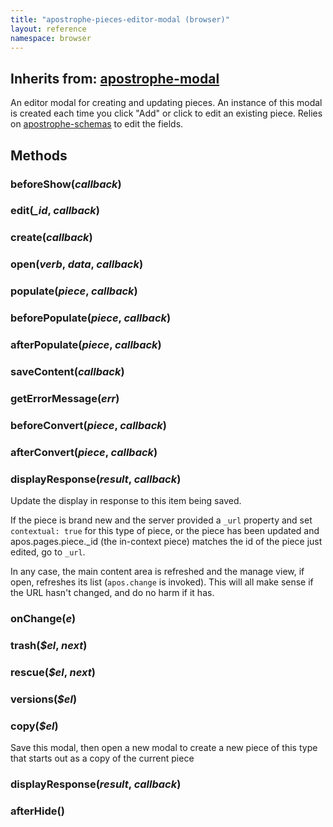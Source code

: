 ```yaml
---
title: "apostrophe-pieces-editor-modal (browser)"
layout: reference
namespace: browser
---
```

## Inherits from: [apostrophe-modal](../apostrophe-modal/browser-apostrophe-modal.html)
An editor modal for creating and updating pieces. An instance of this modal is created
each time you click "Add" or click to edit an existing piece. Relies on
[apostrophe-schemas](../apostrophe-schemas/index.html) to edit the fields.


## Methods
### beforeShow(*callback*)

### edit(*_id*, *callback*)

### create(*callback*)

### open(*verb*, *data*, *callback*)

### populate(*piece*, *callback*)

### beforePopulate(*piece*, *callback*)

### afterPopulate(*piece*, *callback*)

### saveContent(*callback*)

### getErrorMessage(*err*)

### beforeConvert(*piece*, *callback*)

### afterConvert(*piece*, *callback*)

### displayResponse(*result*, *callback*)
Update the display in response to this item being saved.

If the piece is brand new and the server provided
a `_url` property and set `contextual: true` for this
type of piece, or the piece has been updated and
apos.pages.piece._id (the in-context piece) matches the
id of the piece just edited, go to `_url`.

In any case, the main content area is refreshed and the manage
view, if open, refreshes its list (`apos.change` is invoked).
This will all make sense if the URL hasn't changed, and do no
harm if it has.
### onChange(*e*)

### trash(*$el*, *next*)

### rescue(*$el*, *next*)

### versions(*$el*)

### copy(*$el*)
Save this modal, then open a new modal to create a new piece of
this type that starts out as a copy of the current piece
### displayResponse(*result*, *callback*)

### afterHide()

